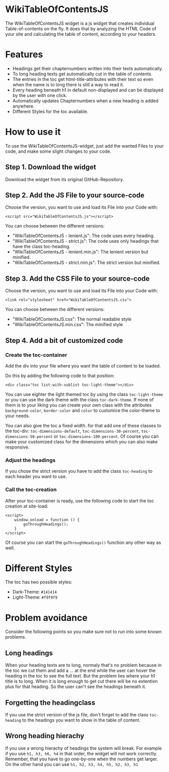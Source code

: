 # WikiTableOfContentsJS
The WikiTableOfContentsJS widget is a js widget that creates individual Table-of-contents on the fly.
It does that by analyzing the HTML Code of your site and calculating the table of content, according to your headers.

# Features
- Headings get their chapternumbers written into their texts automatically.
- To long heading texts get automatically cut in the table of contents.
- The entries in the toc get html-title-attributes with their text so even when the name is to long there is still a way to read it.
- Every heading beneath h1 in default non-displayed and can be displayed by the user with one click.
- Automatically updates Chapternumbers when a new heading is added anywhere.
- Different Styles for the toc available.

# How to use it
To use the WikiTableOfContentsJS-widget, just add the wanted Files to your code, and make some slight changes to your code.

## Step 1. Download the widget
Download the widget from its original GitHub-Repository.

## Step 2. Add the JS File to your source-code
Choose the version, you want to use and load its File into your Code with:
```
<script src="WikiTableOfContentsJS.js"></script>
```
You can choose between the different versions:

- "WikiTableOfContentsJS - lenient.js": The code uses every heading.
- "WikiTableOfContentsJS - strict.js": The code uses only headings that have the class toc-heading.
- "WikiTableOfContentsJS - lenient.min.js": The lenient version but minified.
- "WikiTableOfContentsJS - strict.min.js": The strict version but minified.

## Step 3. Add the CSS File to your source-code
Choose the version, you want to use and load its File into your Code with:
```
<link rel="stylesheet" href="WikiTableOfContentsJS.css">
```
You can choose between the different versions:

- "WikiTableOfContentsJS.css": The normal readable style
- "WikiTableOfContentsJS.min.css": The minified style

## Step 4. Add a bit of customized code
### Create the toc-container
Add the div into your file where you want the table of content to be loaded.

Do this by adding the following code to that position:
```
<div class="toc list-with-sublist toc-light-theme"></div>
```
You can use eighter the light themed toc by using the class `toc-light-theme` or you can use the dark theme with the class `toc-dark-theme`.
If none of them is to your liking you can create your own class with the attributes `background-color`, `border-color` and `color` to customice the color-theme to your needs.

You can also give the toc a fixed width. for that add one of these classes to the toc-div:
`toc-dimensions-default`, `toc-dimensions-30-percent`, `toc-dimensions-50-percent` or `toc-dimensions-100-percent`.
Of course you can make your customized class for the dimensions which you can also make responsive.

### Adjust the headings
If you chose the strict version you have to add the class `toc-heading` to each header you want to use.

### Call the toc-creation
After your toc-container is ready, use the following code to start the toc creation at site-load:
```
<script>
    window.onload = function () {
        goThroughHeadings();
    }
</script>
```
Of course you can start the `goThroughHeadings()` function any other way as well.

# Different Styles
The toc has two possible styles:
- Dark-Theme: `#141414`
- Light-Theme: `#f9f9f9`

# Problem avoidance
Consider the following points so you make sure not to run into some known problems.

## Long headings
When your heading texts are to long, normaly that's no problem because in the toc we cut them and add a ... at the end while the user can hover the heading in the toc to see the full text.
But the problem lies where your h1 title is to long. When it is long enough to get cut there will be no extention plus for that heading. So the user can't see the headings beneath it.

## Forgetting the headingclass
If you use the strict version of the js file, don't forget to add the class `toc-heading` to the headings you want to show in the table of content.

## Wrong heading hierachy
If you use a wrong hierachy of headings the system will break. For example if you use `h1, h3, h6, h4` in that order, the widget will not work correctly.
Remember, that you have to go one-by-one when the numbers get larger.
On the other hand you can use `h1, h2, h3, h4, h5, h2, h3, h1`



